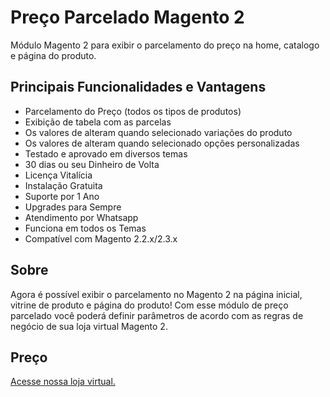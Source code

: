 # Preço Parcelado Magento 2

Módulo Magento 2 para exibir o parcelamento do preço na home, catalogo e página do produto.

## Principais Funcionalidades e Vantagens

* Parcelamento do Preço (todos os tipos de produtos)
* Exibição de tabela com as parcelas
* Os valores de alteram quando selecionado variações do produto
* Os valores de alteram quando selecionado opções personalizadas
* Testado e aprovado em diversos temas
* 30 dias ou seu Dinheiro de Volta
* Licença Vitalícia
* Instalação Gratuita
* Suporte por 1 Ano
* Upgrades para Sempre
* Atendimento por Whatsapp
* Funciona em todos os Temas
* Compatível com Magento 2.2.x/2.3.x

## Sobre

Agora é possível exibir o parcelamento no Magento 2 na página inicial, vitrine de produto e página do produto! Com esse módulo de preço parcelado você poderá definir parâmetros de acordo com as regras de negócio de sua loja virtual Magento 2.

## Preço

<a href="https://www.modulomagento.com.br/modulo-exibir-preco-parcelado-magento-2">Acesse nossa loja virtual.</a>
